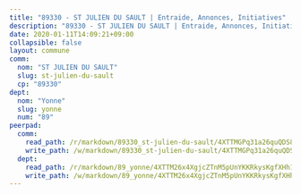 ```yaml
---
title: "89330 - ST JULIEN DU SAULT | Entraide, Annonces, Initiatives"
description: "89330 - ST JULIEN DU SAULT | Entraide, Annonces, Initiatives"
date: 2020-01-11T14:09:21+09:00
collapsible: false
layout: commune
comm:
  nom: "ST JULIEN DU SAULT"
  slug: st-julien-du-sault
  cp: "89330"
dept:
  nom: "Yonne"
  slug: yonne
  num: "89"
peerpad:
  comm:
    read_path: /r/markdown/89330_st-julien-du-sault/4XTTMGPq31a26quQDS8bJiBySGTPKQxYj6sRJPLzqQLAKKvJA
    write_path: /w/markdown/89330_st-julien-du-sault/4XTTMGPq31a26quQDS8bJiBySGTPKQxYj6sRJPLzqQLAKKvJA-K3TgULX2dyCFCTMqeFtk6QXc6vJup4jofRxNySikAA4py5yoTYoHhYsaph3uAU2gyyJxBSVP9uYbWr8Sk6KN4VTwhhv3MR11MfyeynvNrrfcSmNRPWARjBrZVSvdiuFSDznDXVQr
  dept:
    read_path: /r/markdown/89_yonne/4XTTM26x4XgjcZTnM5pUnYKKRkysKgfXHh1wiigoPHqn9LDKB
    write_path: /w/markdown/89_yonne/4XTTM26x4XgjcZTnM5pUnYKKRkysKgfXHh1wiigoPHqn9LDKB-K3TgU4xaMVqzoRnPJNyddApuMoWvJyHL35bzooauYvdhG3MLg3ikjpoueq9BDtqVP4hJBQxpPxix2gohzXyST9tZPnEkyXpDMdHiAFpx7EU6e8WgvFk7NPsBQepM8o13bG9dyqq7
---
```


